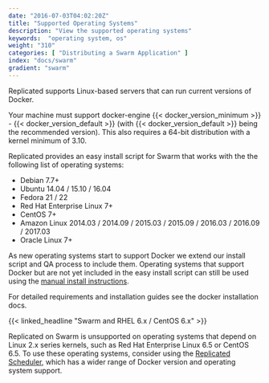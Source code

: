 ```yaml
---
date: "2016-07-03T04:02:20Z"
title: "Supported Operating Systems"
description: "View the supported operating systems"
keywords:  "operating system, os"
weight: "310"
categories: [ "Distributing a Swarm Application" ]
index: "docs/swarm"
gradient: "swarm"
---
```


Replicated supports Linux-based servers that can run current versions of Docker.

Your machine must support docker-engine {{< docker_version_minimum >}} - {{< docker_version_default >}}
(with {{< docker_version_default >}} being the recommended version). This also requires a 64-bit distribution with a
kernel minimum of 3.10.

Replicated provides an easy install script for Swarm that works with the the following list of operating systems:

- Debian 7.7+
- Ubuntu 14.04 / 15.10 / 16.04
- Fedora 21 / 22
- Red Hat Enterprise Linux 7+
- CentOS 7+
- Amazon Linux 2014.03 / 2014.09 / 2015.03 / 2015.09 / 2016.03 / 2016.09 / 2017.03
- Oracle Linux 7+

As new operating systems start to support Docker we extend our install script and QA process to include them.  Operating
systems that support Docker but are not yet included in the easy install script can still be used
using the [manual install instructions](/docs/swarm/customer-installations/installing-manually/).

For detailed requirements and installation guides see the docker installation docs.

{{< linked_headline "Swarm and RHEL 6.x / CentOS 6.x" >}}

Replicated on Swarm is unsupported on operating systems that depend on Linux 2.x series kernels, such as Red Hat Enterprise Linux 6.5 or CentOS 6.5. To use these operating systems, consider using the [Replicated Scheduler](/guides/native-scheduler), which has a wider range of Docker version and operating system support.

